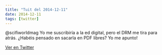 ```yaml
---
title: "Tuit del 2014-12-11"
date: 2014-12-11
tags: [twitter]
---
```


@scifiworldmag Yo me suscribiría a la ed digital, pero el DRM me tira para atrás. ¿Habéis pensado en sacarla en PDF libres? Yo me apunto!



[Ver en Twitter](https://twitter.com/i/web/status/543011244433997824)

